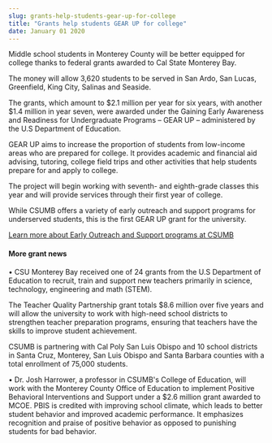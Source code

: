 ```yaml
---
slug: grants-help-students-gear-up-for-college
title: "Grants help students GEAR UP for college"
date: January 01 2020
---
```


<p>Middle school students in Monterey County will be better equipped for college thanks to federal grants awarded to Cal State Monterey Bay.
</p><p>The money will allow 3,620 students to be served in San Ardo, San Lucas, Greenfield, King City, Salinas and Seaside.
</p><p>The grants, which amount to $2.1 million per year for six years, with another $1.4 million in year seven, were awarded under the Gaining Early Awareness and Readiness for Undergraduate Programs – GEAR UP – administered by the U.S Department of Education.
</p><p>GEAR UP aims to increase the proportion of students from low-income areas who are prepared for college. It provides academic and financial aid advising, tutoring, college field trips and other activities that help students prepare for and apply to college.
</p><p>The project will begin working with seventh- and eighth-grade classes this year and will provide services through their first year of college.
</p><p>While CSUMB offers a variety of early outreach and support programs for underserved students, this is the first GEAR UP grant for the university.
</p><p><a href="http://eosp.csumb.edu">Learn more about Early Outreach and Support programs at CSUMB</a>
</p><p> 
</p><h4>More grant news</h4><p>• CSU Monterey Bay received one of 24 grants from the U.S Department of Education to recruit, train and support new teachers primarily in science, technology, engineering and math (STEM).
</p><p>The Teacher Quality Partnership grant totals $8.6 million over five years and will allow the university to work with high-need school districts to strengthen teacher preparation programs, ensuring that teachers have the skills to improve student achievement.
</p><p>CSUMB is partnering with Cal Poly San Luis Obispo and 10 school districts in Santa Cruz, Monterey, San Luis Obispo and Santa Barbara counties with a total enrollment of 75,000 students.
</p><p>• Dr. Josh Harrower, a professor in CSUMB's College of Education, will work with the Monterey County Office of Education to implement Positive Behavioral Interventions and Support under a $2.6 million grant awarded to MCOE. PBIS is credited with improving school climate, which leads to better student behavior and improved academic performance. It emphasizes recognition and praise of positive behavior as opposed to punishing students for bad behavior.  
</p><p> 
</p><p> 
</p>

